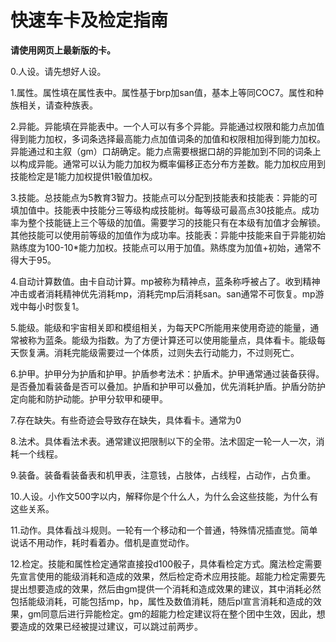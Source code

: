 # 快速车卡及检定指南

**请使用网页上最新版的卡。**

0.人设。请先想好人设。

1.属性。属性填在属性表中。属性基于brp加san值，基本上等同COC7。属性和种族相关，请查种族表。

2.异能。异能填在异能表中。一个人可以有多个异能。异能通过权限和能力点加值得到能力加权，多词条选择最高能力点加值词条的加值和权限相加得到能力加权。异能通过和主叙（gm）口胡确定。能力点需要根据口胡的异能加到不同的词条上以构成异能。通常可以认为能力加权为概率偏移正态分布方差数。能力加权应用到技能检定是1能力加权提供1骰值加权。

3.技能。总技能点为5教育3智力。技能点可以分配到技能表和技能表：异能的可填加值中。技能表中技能分三等级构成技能树。每等级可最高点30技能点。成功率为整个技能链上三个等级的加值。需要学习的技能只有在本级有加值才会解锁。其他技能可以使用前等级的加值作为成功率。技能表：异能中技能来自于异能初始熟练度为100-10*能力加权。技能点可以用于加值。熟练度为加值+初始，通常不得大于95。

4.自动计算数值。由卡自动计算。mp被称为精神点，蓝条称呼被占了。收到精神冲击或者消耗精神优先消耗mp，消耗完mp后消耗san。san通常不可恢复。mp游戏中每小时恢复1。

5.能级。能级和宇宙相关即和模组相关，为每天PC所能用来使用奇迹的能量，通常被称为蓝条。能级为指数。为了方便计算还可以使用能量点，具体看卡。能级每天恢复满。消耗完能级需要过一个体质，过则失去行动能力，不过则死亡。

6.护甲。护甲分为护盾和护甲。护盾参考法术：护盾术。护甲通常通过装备获得。是否叠加看装备是否可以叠加。护盾和护甲可以叠加，优先消耗护盾。护盾分防护定向能和防护动能。护甲分软甲和硬甲。

7.存在缺失。有些奇迹会导致存在缺失，具体看卡。通常为0

8.法术。具体看法术表。通常建议把限制以下的全带。法术固定一轮一人一次，消耗一个线程。

9.装备。装备看装备表和机甲表，注意钱，占肢体，占线程，占动作，占负重。

10.人设。小作文500字以内，解释你是个什么人，为什么会这些技能，为什么有这些关系。

11.动作。具体看战斗规则。一轮有一个移动和一个普通，特殊情况插直觉。简单说话不用动作，耗时看着办。借机是直觉动作。

12.检定。技能和属性检定通常直接投d100骰子，具体看检定方式。魔法检定需要先宣言使用的能级消耗和造成的效果，然后检定奇术应用技能。超能力检定需要先提出想要造成的效果，然后由gm提供一个消耗和造成效果的建议，其中消耗必然包括能级消耗，可能包括mp，hp，属性及数值消耗，随后pl宣言消耗和造成的效果，gm同意后进行异能检定。gm的超能力检定建议将在整个团中生效，因此，想要造成的效果已经被提过建议，可以跳过前两步。
